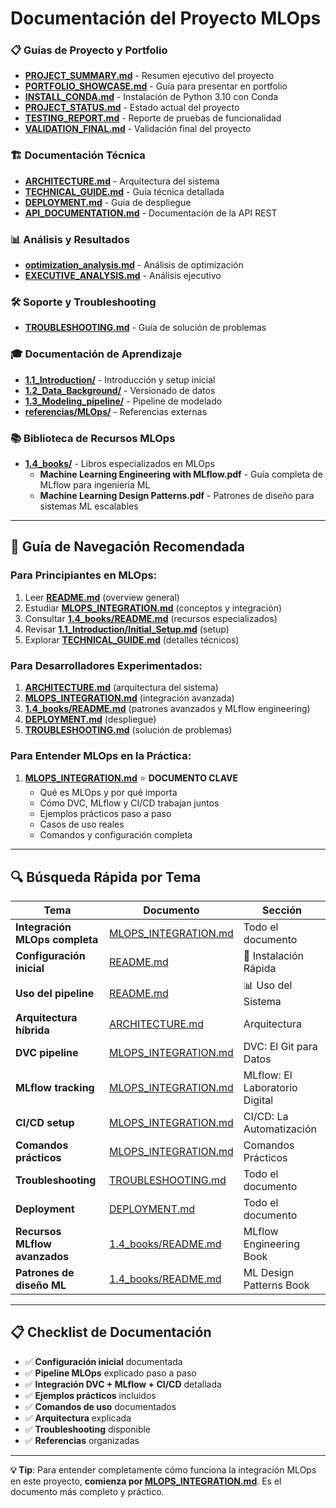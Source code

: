 # Documentación del Proyecto MLOps

### 📋 **Guías de Proyecto y Portfolio**

- **[PROJECT_SUMMARY.md](PROJECT_SUMMARY.md)** - Resumen ejecutivo del proyecto
- **[PORTFOLIO_SHOWCASE.md](PORTFOLIO_SHOWCASE.md)** - Guía para presentar en portfolio
- **[INSTALL_CONDA.md](INSTALL_CONDA.md)** - Instalación de Python 3.10 con Conda
- **[PROJECT_STATUS.md](PROJECT_STATUS.md)** - Estado actual del proyecto
- **[TESTING_REPORT.md](TESTING_REPORT.md)** - Reporte de pruebas de funcionalidad
- **[VALIDATION_FINAL.md](VALIDATION_FINAL.md)** - Validación final del proyecto

### 🏗️ **Documentación Técnica**

- **[ARCHITECTURE.md](ARCHITECTURE.md)** - Arquitectura del sistema
- **[TECHNICAL_GUIDE.md](TECHNICAL_GUIDE.md)** - Guía técnica detallada
- **[DEPLOYMENT.md](DEPLOYMENT.md)** - Guía de despliegue
- **[API_DOCUMENTATION.md](API_DOCUMENTATION.md)** - Documentación de la API REST

### 📊 **Análisis y Resultados**

- **[optimization_analysis.md](optimization_analysis.md)** - Análisis de optimización
- **[EXECUTIVE_ANALYSIS.md](../reports/EXECUTIVE_ANALYSIS.md)** - Análisis ejecutivo

### 🛠️ **Soporte y Troubleshooting**

- **[TROUBLESHOOTING.md](TROUBLESHOOTING.md)** - Guía de solución de problemas

### 🎓 **Documentación de Aprendizaje**

- **[1.1_Introduction/](1.1_Introduction/)** - Introducción y setup inicial
- **[1.2_Data_Background/](1.2_Data_Background/)** - Versionado de datos
- **[1.3_Modeling_pipeline/](1.3_Modeling_pipeline/)** - Pipeline de modelado
- **[referencias/MLOps/](referencias/MLOps/)** - Referencias externas

### 📚 **Biblioteca de Recursos MLOps**

- **[1.4_books/](1.4_books/)** - Libros especializados en MLOps
  - **Machine Learning Engineering with MLflow.pdf** - Guía completa de MLflow para ingeniería ML
  - **Machine Learning Design Patterns.pdf** - Patrones de diseño para sistemas ML escalables

---

## 🎯 **Guía de Navegación Recomendada**

### Para **Principiantes en MLOps**:

1. Leer **[README.md](../README.md)** (overview general)
2. Estudiar **[MLOPS_INTEGRATION.md](MLOPS_INTEGRATION.md)** (conceptos y integración)
3. Consultar **[1.4_books/README.md](1.4_books/README.md)** (recursos especializados)
4. Revisar **[1.1_Introduction/Initial_Setup.md](1.1_Introduction/Initial_Setup.md)** (setup)
5. Explorar **[TECHNICAL_GUIDE.md](TECHNICAL_GUIDE.md)** (detalles técnicos)

### Para **Desarrolladores Experimentados**:

1. **[ARCHITECTURE.md](ARCHITECTURE.md)** (arquitectura del sistema)
2. **[MLOPS_INTEGRATION.md](MLOPS_INTEGRATION.md)** (integración avanzada)
3. **[1.4_books/README.md](1.4_books/README.md)** (patrones avanzados y MLflow engineering)
4. **[DEPLOYMENT.md](DEPLOYMENT.md)** (despliegue)
5. **[TROUBLESHOOTING.md](TROUBLESHOOTING.md)** (solución de problemas)

### Para **Entender MLOps en la Práctica**:

1. **[MLOPS_INTEGRATION.md](MLOPS_INTEGRATION.md)** ⭐ **DOCUMENTO CLAVE**
   - Qué es MLOps y por qué importa
   - Cómo DVC, MLflow y CI/CD trabajan juntos
   - Ejemplos prácticos paso a paso
   - Casos de uso reales
   - Comandos y configuración completa

---

## 🔍 **Búsqueda Rápida por Tema**

| Tema                           | Documento                                    | Sección                        |
| ------------------------------ | -------------------------------------------- | ------------------------------ |
| **Integración MLOps completa** | [MLOPS_INTEGRATION.md](MLOPS_INTEGRATION.md) | Todo el documento              |
| **Configuración inicial**      | [README.md](../README.md)                    | 🚀 Instalación Rápida          |
| **Uso del pipeline**           | [README.md](../README.md)                    | 📊 Uso del Sistema             |
| **Arquitectura híbrida**       | [ARCHITECTURE.md](ARCHITECTURE.md)           | Arquitectura                   |
| **DVC pipeline**               | [MLOPS_INTEGRATION.md](MLOPS_INTEGRATION.md) | DVC: El Git para Datos         |
| **MLflow tracking**            | [MLOPS_INTEGRATION.md](MLOPS_INTEGRATION.md) | MLflow: El Laboratorio Digital |
| **CI/CD setup**                | [MLOPS_INTEGRATION.md](MLOPS_INTEGRATION.md) | CI/CD: La Automatización       |
| **Comandos prácticos**         | [MLOPS_INTEGRATION.md](MLOPS_INTEGRATION.md) | Comandos Prácticos             |
| **Troubleshooting**            | [TROUBLESHOOTING.md](TROUBLESHOOTING.md)     | Todo el documento              |
| **Deployment**                 | [DEPLOYMENT.md](DEPLOYMENT.md)               | Todo el documento              |
| **Recursos MLflow avanzados**  | [1.4_books/README.md](1.4_books/README.md)   | MLflow Engineering Book        |
| **Patrones de diseño ML**      | [1.4_books/README.md](1.4_books/README.md)   | ML Design Patterns Book        |

---

## 📋 **Checklist de Documentación**

- ✅ **Configuración inicial** documentada
- ✅ **Pipeline MLOps** explicado paso a paso
- ✅ **Integración DVC + MLflow + CI/CD** detallada
- ✅ **Ejemplos prácticos** incluidos
- ✅ **Comandos de uso** documentados
- ✅ **Arquitectura** explicada
- ✅ **Troubleshooting** disponible
- ✅ **Referencias** organizadas

---

**💡 Tip**: Para entender completamente cómo funciona la integración MLOps en este proyecto, **comienza por [MLOPS_INTEGRATION.md](MLOPS_INTEGRATION.md)**. Es el documento más completo y práctico.
